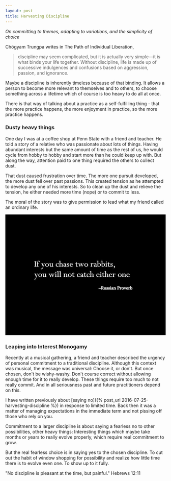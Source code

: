 ```yaml
---
layout: post
title: Harvesting Discipline
---
```

_On committing to themes, adapting to variations, and the simplicity of choice_

Chögyam Trungpa writes in The Path of Individual Liberation,

> discipline may seem complicated, but it is actually very simple—it is what binds your life together. Without discipline, life is made up of successive indulgences and confusions based on aggression, passion, and ignorance.

Maybe a discipline is inherently timeless because of that binding. It allows a person to become more relevant to themselves and to others, to choose something across a lifetime which of course is too heavy to do all at once.

There is that way of talking about a practice as a self-fulfilling thing - that the more practice happens, the more enjoyment in practice, so the more practice happens.


### Dusty heavy things

One day I was at a coffee shop at Penn State with a friend and teacher. He told a story of a relative who was passionate about lots of things. Having abundant interests but the same amount of time as the rest of us, he would cycle from hobby to hobby and start more than he could keep up with. But along the way, attention paid to one thing required the others to collect dust.

That dust caused frustration over time. The more one pursuit developed, the more dust fell over past passions. This created tension as he attempted to develop any one of his interests. So to clean up the dust and relieve the tension, he either needed more time (nope) or to commit to less.

The moral of the story was to give permission to lead what my friend called an ordinary life.

![Chase two rabbits, catch none](/assets/rabbits.png)


### Leaping into Interest Monogamy

Recently at a musical gathering, a friend and teacher described the urgency of personal commitment to a traditional discipline. Although this context was musical, the message was universal: Choose it, or don't. But once chosen, don't be wishy-washy. Don't course correct without allowing enough time for it to really develop. These things require too much to not really commit. And in all seriousness past and future practitioners depend on this.

I have written previously about [saying no]({% post_url 2016-07-25-harvesting-discipline %}) in response to limited time. Back then it was a matter of managing expectations in the immediate term and not pissing off those who rely on you.

Commitment to a larger discipline is about saying a fearless no to other possibilities, other heavy things: Interesting things which maybe take months or years to really evolve properly, which require real commitment to grow.

But the real fearless choice is in saying yes to the chosen discipline. To cut out the habit of window shopping for possibility and realize how little time there is to evolve even one. To show up to it fully.

"No discipline is pleasant at the time, but painful." Hebrews 12:11
